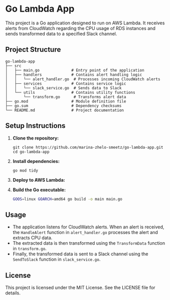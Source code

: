 # Go Lambda App

This project is a Go application designed to run on AWS Lambda. It receives alerts from CloudWatch regarding the CPU usage of RDS instances and sends transformed data to a specified Slack channel.

## Project Structure

```
go-lambda-app
├── src
│   ├── main.go              # Entry point of the application
│   ├── handlers             # Contains alert handling logic
│   │   └── alert_handler.go  # Processes incoming CloudWatch alerts
│   ├── services             # Contains service logic
│   │   └── slack_service.go  # Sends data to Slack
│   └── utils                # Contains utility functions
│       └── transform.go      # Transforms alert data
├── go.mod                   # Module definition file
├── go.sum                   # Dependency checksums
└── README.md                # Project documentation
```

## Setup Instructions

1. **Clone the repository:**
   ```
   git clone https://github.com/marina-zhelo-smeetz/go-lambda-app.git
   cd go-lambda-app
   ```

2. **Install dependencies:**
   ```
   go mod tidy
   ```

3. **Deploy to AWS Lambda:**

1. **Build the Go executable:**
   ```sh
   GOOS=linux GOARCH=amd64 go build -o main main.go

## Usage

- The application listens for CloudWatch alerts. When an alert is received, the `HandleAlert` function in `alert_handler.go` processes the alert and extracts CPU data.
- The extracted data is then transformed using the `TransformData` function in `transform.go`.
- Finally, the transformed data is sent to a Slack channel using the `SendToSlack` function in `slack_service.go`.

## License

This project is licensed under the MIT License. See the LICENSE file for details.